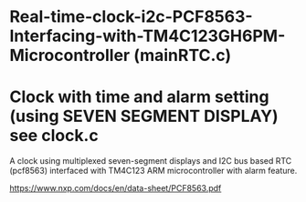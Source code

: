 # Real-time-clock-i2c-PCF8563-Interfacing-with-TM4C123GH6PM-Microcontroller (mainRTC.c)

# Clock with time and alarm setting (using SEVEN SEGMENT DISPLAY) see clock.c

A clock using multiplexed seven-segment displays and I2C bus based RTC (pcf8563) interfaced with TM4C123 ARM microcontroller with alarm feature.

https://www.nxp.com/docs/en/data-sheet/PCF8563.pdf
